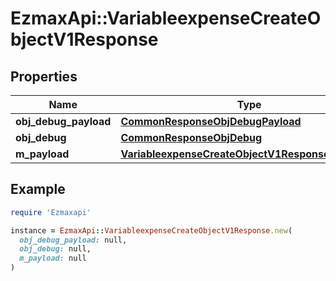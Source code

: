 # EzmaxApi::VariableexpenseCreateObjectV1Response

## Properties

| Name | Type | Description | Notes |
| ---- | ---- | ----------- | ----- |
| **obj_debug_payload** | [**CommonResponseObjDebugPayload**](CommonResponseObjDebugPayload.md) |  |  |
| **obj_debug** | [**CommonResponseObjDebug**](CommonResponseObjDebug.md) |  | [optional] |
| **m_payload** | [**VariableexpenseCreateObjectV1ResponseMPayload**](VariableexpenseCreateObjectV1ResponseMPayload.md) |  |  |

## Example

```ruby
require 'Ezmaxapi'

instance = EzmaxApi::VariableexpenseCreateObjectV1Response.new(
  obj_debug_payload: null,
  obj_debug: null,
  m_payload: null
)
```

